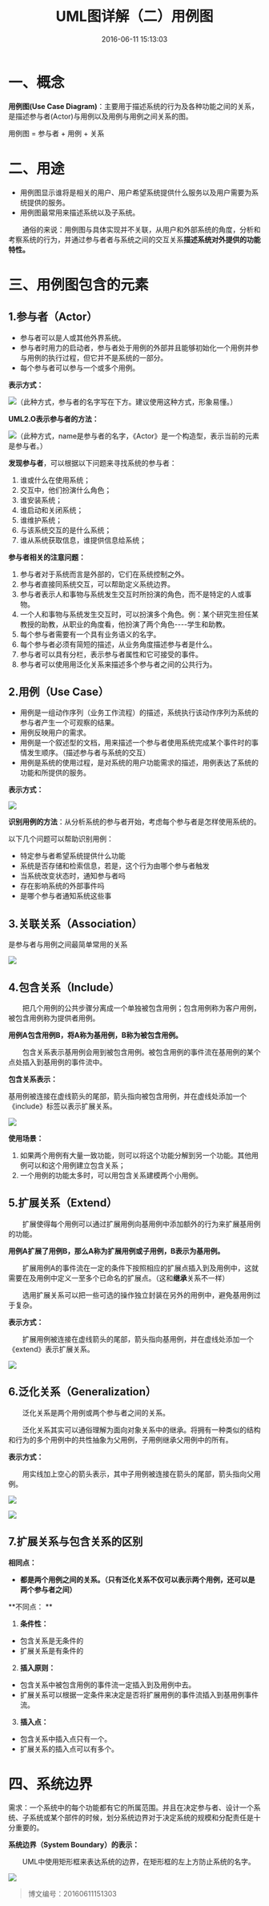 ﻿---
title: UML图详解（二）用例图
date: 2016-06-11 15:13:03
categories:
	- UML建模
tags:
	- UML
	- 用例图
---

# 一、概念

**用例图\(Use Case Diagram\)**：主要用于描述系统的行为及各种功能之间的关系，是描述参与者\(Actor\)与用例以及用例与用例之间关系的图。

用例图 = 参与者 + 用例 + 关系

# 二、用途

* 用例图显示谁将是相关的用户、用户希望系统提供什么服务以及用户需要为系统提供的服务。
* 用例图最常用来描述系统以及子系统。

&#8195;&#8195;通俗的来说：用例图与具体实现并不关联，从用户和外部系统的角度，分析和考察系统的行为，并通过参与者者与系统之间的交互关系**描述系统对外提供的功能特性。**

# 三、用例图包含的元素

## 1.参与者（Actor）

* 参与者可以是人或其他外界系统。
* 参与者时用力的启动者，参与者处于用例的外部并且能够初始化一个用例并参与用例的执行过程，但它并不是系统的一部分。
* 每个参与者可以参与一个或多个用例。

**表示方式：**

![](http://img.blog.csdn.net/20160611155929762?watermark/2/text/aHR0cDovL2Jsb2cuY3Nkbi5uZXQv/font/5a6L5L2T/fontsize/400/fill/I0JBQkFCMA==/dissolve/70/gravity/Center)（此种方式，参与者的名字写在下方。建议使用这种方式，形象易懂。）

**UML2.O表示参与者的方法：**

![](http://img.blog.csdn.net/20160611160332907?watermark/2/text/aHR0cDovL2Jsb2cuY3Nkbi5uZXQv/font/5a6L5L2T/fontsize/400/fill/I0JBQkFCMA==/dissolve/70/gravity/Center)（此种方式，name是参与者的名字，《Actor》是一个构造型，表示当前的元素是参与者。）

**发现参与者**，可以根据以下问题来寻找系统的参与者：

1. 谁或什么在使用系统；
2. 交互中，他们扮演什么角色；
3. 谁安装系统；
4. 谁启动和关闭系统；
5. 谁维护系统；
6. 与该系统交互的是什么系统；
7. 谁从系统获取信息，谁提供信息给系统；

**参与者相关的注意问题：**

1. 参与者对于系统而言是外部的，它们在系统控制之外。
2. 参与者直接同系统交互，可以帮助定义系统边界。
3. 参与者表示人和事物与系统发生交互时所扮演的角色，而不是特定的人或事物。
4. 一个人和事物与系统发生交互时，可以扮演多个角色。例：某个研究生担任某教授的助教，从职业的角度看，他扮演了两个角色----学生和助教。
5. 每个参与者需要有一个具有业务语义的名字。
6. 每个参与者必须有简短的描述，从业务角度描述参与者是什么。
7. 参与者可以具有分栏，表示参与者属性和它可接受的事件。
8. 参与者可以使用用泛化关系来描述多个参与者之间的公共行为。

## 2.用例（Use Case）

* 用例是一组动作序列（业务工作流程）的描述，系统执行该动作序列为系统的参与者产生一个可观察的结果。
* 用例反映用户的需求。
* 用例是一个叙述型的文档，用来描述一个参与者使用系统完成某个事件时的事情发生顺序。（描述参与者与系统的交互）
* 用例是系统的使用过程，是对系统的用户功能需求的描述，用例表达了系统的功能和所提供的服务。

**表示方式：**

![](http://img.blog.csdn.net/20160611162036319?watermark/2/text/aHR0cDovL2Jsb2cuY3Nkbi5uZXQv/font/5a6L5L2T/fontsize/400/fill/I0JBQkFCMA==/dissolve/70/gravity/Center)

**识别用例的方法**：从分析系统的参与者开始，考虑每个参与者是怎样使用系统的。

以下几个问题可以帮助识别用例：

* 特定参与者希望系统提供什么功能
* 系统是否存储和检索信息，若是，这个行为由哪个参与者触发
* 当系统改变状态时，通知参与者吗
* 存在影响系统的外部事件吗
* 是哪个参与者通知系统这些事

## 3.关联关系（Association）

是参与者与用例之间最简单常用的关系

![](http://img.blog.csdn.net/20160611162754002?watermark/2/text/aHR0cDovL2Jsb2cuY3Nkbi5uZXQv/font/5a6L5L2T/fontsize/400/fill/I0JBQkFCMA==/dissolve/70/gravity/Center)

## 4.包含关系（Include）

&#8195;&#8195;把几个用例的公共步骤分离成一个单独被包含用例；包含用例称为客户用例，被包含用例称为提供者用例。

**用例A包含用例B，将A称为基用例，B称为被包含用例。**

&#8195;&#8195;包含关系表示基用例会用到被包含用例。被包含用例的事件流在基用例的某个点处插入到基用例的事件流中。

**包含关系表示：**

基用例被连接在虚线箭头的尾部，箭头指向被包含用例，并在虚线处添加一个《include》标签以表示扩展关系。

![](http://img.blog.csdn.net/20160611162959208?watermark/2/text/aHR0cDovL2Jsb2cuY3Nkbi5uZXQv/font/5a6L5L2T/fontsize/400/fill/I0JBQkFCMA==/dissolve/70/gravity/Center)

**使用场景：**

1. 如果两个用例有大量一致功能，则可以将这个功能分解到另一个功能。其他用例可以和这个用例建立包含关系；
2. 一个用例的功能太多时，可以用包含关系建模两个小用例。

## 5.扩展关系（Extend）

&#8195;&#8195;扩展使得每个用例可以通过扩展用例向基用例中添加额外的行为来扩展基用例的功能。

**用例A扩展了用例B，那么A称为扩展用例或子用例，B表示为基用例。**

&#8195;&#8195;扩展用例A的事件流在一定的条件下按照相应的扩展点插入到及用例中，这就需要在及用例中定义一至多个已命名的扩展点。（这和**继承**关系不一样）

&#8195;&#8195;选用扩展关系可以把一些可选的操作独立封装在另外的用例中，避免基用例过于复杂。

**表示方式：**

&#8195;&#8195;扩展用例被连接在虚线箭头的尾部，箭头指向基用例，并在虚线处添加一个《extend》表示扩展关系。

![](http://img.blog.csdn.net/20160611202832838?watermark/2/text/aHR0cDovL2Jsb2cuY3Nkbi5uZXQv/font/5a6L5L2T/fontsize/400/fill/I0JBQkFCMA==/dissolve/70/gravity/Center)

## 6.泛化关系（Generalization）

&#8195;&#8195;泛化关系是两个用例或两个参与者之间的关系。

&#8195;&#8195;泛化关系其实可以通俗理解为面向对象关系中的继承。将拥有一种类似的结构和行为的多个用例中的共性抽象为父用例，子用例继承父用例中的所有。

**表示方式：**

&#8195;&#8195;用实线加上空心的箭头表示，其中子用例被连接在箭头的尾部，箭头指向父用例。

![](http://img.blog.csdn.net/20160611200301703?watermark/2/text/aHR0cDovL2Jsb2cuY3Nkbi5uZXQv/font/5a6L5L2T/fontsize/400/fill/I0JBQkFCMA==/dissolve/70/gravity/Center)

![](http://img.blog.csdn.net/20160611204310328?watermark/2/text/aHR0cDovL2Jsb2cuY3Nkbi5uZXQv/font/5a6L5L2T/fontsize/400/fill/I0JBQkFCMA==/dissolve/70/gravity/Center)

## 7.扩展关系与包含关系的区别

**相同点：**

* **都是两个用例之间的关系。（只有泛化关系不仅可以表示两个用例，还可以是两个参与者之间）**

**不同点： **

1. **条件性：**

* 包含关系是无条件的
* 扩展关系是有条件的

2. **插入原则：**

* 包含关系中被包含用例的事件流一定插入到及用例中去。
* 扩展关系可以根据一定条件来决定是否将扩展用例的事件流插入到基用例事件流。

3. **插入点：**

* 包含关系中插入点只有一个。
* 扩展关系的插入点可以有多个。

# 四、系统边界

需求：一个系统中的每个功能都有它的所属范围。并且在决定参与者、设计一个系统、子系统或某个部件的时候，划分系统边界对于决定系统的规模和分配责任是十分重要的。

**系统边界（System Boundary）的表示：**

&#8195;&#8195;UML中使用矩形框来表达系统的边界，在矩形框的左上方防止系统的名字。

![](http://img.blog.csdn.net/20160611200301703?watermark/2/text/aHR0cDovL2Jsb2cuY3Nkbi5uZXQv/font/5a6L5L2T/fontsize/400/fill/I0JBQkFCMA==/dissolve/70/gravity/Center)

>博文编号：20160611151303
